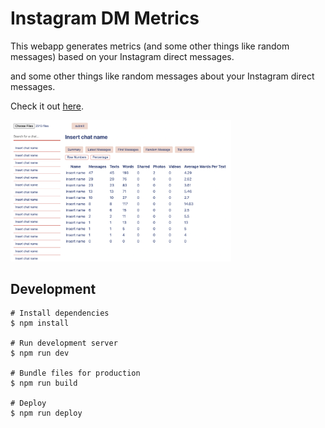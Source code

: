 # Instagram DM Metrics
This webapp generates metrics (and some other things like random messages) based on your Instagram direct messages.

and some other things like random messages about your Instagram direct messages.

Check it out [here](https://jenetic.github.io/instagram-dms/).

<img src="screenshot.png" width="70%"> 

## Development
```shell
# Install dependencies
$ npm install

# Run development server
$ npm run dev

# Bundle files for production
$ npm run build

# Deploy
$ npm run deploy
```

